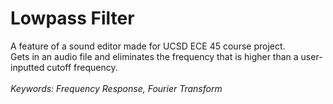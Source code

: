 # Lowpass Filter
A feature of a sound editor made for UCSD ECE 45 course project.
\
Gets in an audio file and eliminates the frequency that is higher than a user-inputted cutoff frequency.
\
\
*Keywords: Frequency Response, Fourier Transform*
